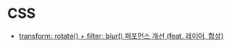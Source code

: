 # CSS

- [transform: rotate() + filter: blur() 퍼포먼스 개선 (feat. 레이어, 합성)](./transform-rotate-filter-blur-performance/ko.md)
